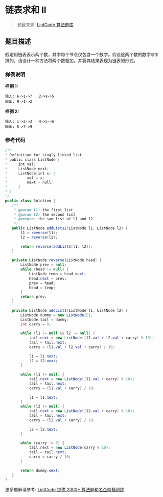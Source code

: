 # 链表求和 II
 > 题目来源: [LintCode 算法题库](https://www.lintcode.com/problem/add-two-numbers-ii/?utm_source=sc-github-wzz)
 ## 题目描述
 假定用链表表示两个数，其中每个节点仅包含一个数字。假设这两个数的数字`顺序`排列，请设计一种方法将两个数相加，并将其结果表现为链表的形式。

 ### 样例说明
 **样例 1:**
```
输入: 6->1->7   2->9->5
输出: 9->1->2
```

**样例 2:**
```
输入: 1->2->3   4->5->6
输出: 5->7->9
```


 ### 参考代码
 ```java
/**
 * Definition for singly-linked list.
 * public class ListNode {
 *     int val;
 *     ListNode next;
 *     ListNode(int x) {
 *         val = x;
 *         next = null;      
 *     }
 * }
 */
public class Solution {
    /**
     * @param l1: the first list
     * @param l2: the second list
     * @return: the sum list of l1 and l2 
     */
    public ListNode addLists2(ListNode l1, ListNode l2) {
        l1 = reverse(l1);
        l2 = reverse(l2);
        
        return reverse(addList1(l1, l2));
    }  
    
    private ListNode reverse(ListNode head) {
        ListNode prev = null;
        while (head != null) {
            ListNode temp = head.next;
            head.next = prev;
            prev = head;
            head = temp;
        }
        return prev;
    }
    
    private ListNode addList1(ListNode l1, ListNode l2) {
        ListNode dummy = new ListNode(0);
        ListNode tail = dummy;
        int carry = 0;
        
        while (l1 != null && l2 != null) {
            tail.next = new ListNode((l1.val + l2.val + carry) % 10);
            tail = tail.next;
            carry = (l1.val + l2.val + carry) / 10;
            
            l1 = l1.next;
            l2 = l2.next;
        }
        
        while (l1 != null) {
            tail.next = new ListNode((l1.val + carry) % 10);
            tail = tail.next;
            carry = (l1.val + carry) / 10;
            
            l1 = l1.next;
        }
        while (l2 != null) {
            tail.next = new ListNode((l2.val + carry) % 10);
            tail = tail.next;
            carry = (l2.val + carry) / 10;
            
            l2 = l2.next;
        }
        
        while (carry != 0) {
            tail.next = new ListNode(carry % 10);
            tail = tail.next;
            carry = carry / 10;
        }
        
        return dummy.next;
    }
}

```
 更多题解请参考: [LintCode 提供 2000+ 算法题和名企阶梯训练](https://www.lintcode.com/problem/?utm_source=sc-github-wzz)